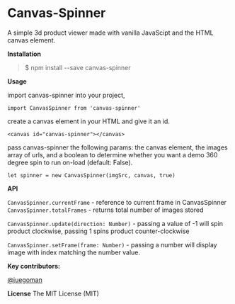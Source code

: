 # Canvas-Spinner
A simple 3d product viewer made with vanilla JavaScipt and the HTML canvas element.



**Installation**
> $ npm install --save canvas-spinner


**Usage**

import canvas-spinner into your project,

`import CanvasSpinner from 'canvas-spinner'`


create a canvas element in your HTML and give it an id.

 `<canvas id="canvas-spinner"></canvas>`


pass canvas-spinner the following params:
 the canvas element, the images array of urls, and a boolean to determine whether you want a demo 360 degree spin to run on-load (default: False).

`let spinner = new CanvasSpinner(imgSrc, canvas, true)`

**API**

`CanvasSpinner.currentFrame` - reference to current frame in CanvasSpinner
`CanvasSpinner.totalFrames` - returns total number of images stored


`CanvasSpinner.update(direction: Number)` - passing a value of -1 will spin product clockwise, passing 1 spins product counter-clockwise


`CanvasSpinner.setFrame(frame: Number)` - passing a number will display image with index matching the number value.




**Key contributors:**

[@juegoman](https://github.com/juegoman)




**License**
The MIT License (MIT)